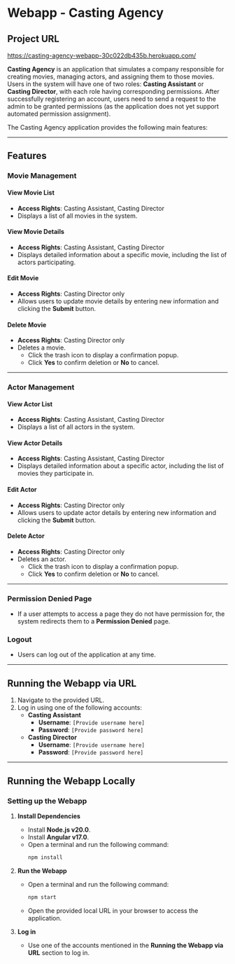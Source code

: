 # Webapp - Casting Agency

## **Project URL**

https://casting-agency-webapp-30c022db435b.herokuapp.com/

**Casting Agency** is an application that simulates a company responsible for creating movies, managing actors, and assigning them to those movies. Users in the system will have one of two roles: **Casting Assistant** or **Casting Director**, with each role having corresponding permissions. After successfully registering an account, users need to send a request to the admin to be granted permissions (as the application does not yet support automated permission assignment).

The Casting Agency application provides the following main features:

---

## **Features**

### **Movie Management**

#### **View Movie List**

- **Access Rights**: Casting Assistant, Casting Director
- Displays a list of all movies in the system.

#### **View Movie Details**

- **Access Rights**: Casting Assistant, Casting Director
- Displays detailed information about a specific movie, including the list of actors participating.

#### **Edit Movie**

- **Access Rights**: Casting Director only
- Allows users to update movie details by entering new information and clicking the **Submit** button.

#### **Delete Movie**

- **Access Rights**: Casting Director only
- Deletes a movie.
  - Click the trash icon to display a confirmation popup.
  - Click **Yes** to confirm deletion or **No** to cancel.

---

### **Actor Management**

#### **View Actor List**

- **Access Rights**: Casting Assistant, Casting Director
- Displays a list of all actors in the system.

#### **View Actor Details**

- **Access Rights**: Casting Assistant, Casting Director
- Displays detailed information about a specific actor, including the list of movies they participate in.

#### **Edit Actor**

- **Access Rights**: Casting Director only
- Allows users to update actor details by entering new information and clicking the **Submit** button.

#### **Delete Actor**

- **Access Rights**: Casting Director only
- Deletes an actor.
  - Click the trash icon to display a confirmation popup.
  - Click **Yes** to confirm deletion or **No** to cancel.

---

### **Permission Denied Page**

- If a user attempts to access a page they do not have permission for, the system redirects them to a **Permission Denied** page.

### **Logout**

- Users can log out of the application at any time.

---

## **Running the Webapp via URL**

1. Navigate to the provided URL.
2. Log in using one of the following accounts:
   - **Casting Assistant**
     - **Username**: `[Provide username here]`
     - **Password**: `[Provide password here]`
   - **Casting Director**
     - **Username**: `[Provide username here]`
     - **Password**: `[Provide password here]`

---

## **Running the Webapp Locally**

### **Setting up the Webapp**

1. **Install Dependencies**

   - Install **Node.js v20.0**.
   - Install **Angular v17.0**.
   - Open a terminal and run the following command:
     ```bash
     npm install
     ```

2. **Run the Webapp**

   - Open a terminal and run the following command:
     ```bash
     npm start
     ```
   - Open the provided local URL in your browser to access the application.

3. **Log in**
   - Use one of the accounts mentioned in the **Running the Webapp via URL** section to log in.
